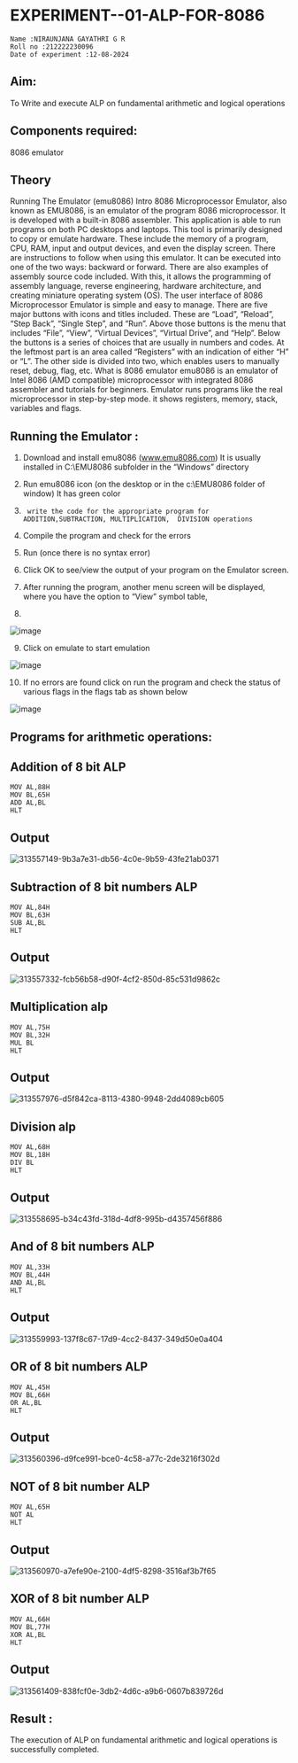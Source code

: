 # EXPERIMENT--01-ALP-FOR-8086
```
Name :NIRAUNJANA GAYATHRI G R
Roll no :212222230096
Date of experiment :12-08-2024
```




## Aim:
To Write and execute ALP on fundamental arithmetic and logical operations

## Components required: 
8086  emulator 

## Theory 

Running The Emulator (emu8086) Intro 8086 Microprocessor Emulator, also known as EMU8086, is an emulator of the program 8086 microprocessor. It is developed with a built-in 8086 assembler. This application is able to run programs on both PC desktops and laptops. This tool is primarily designed to copy or emulate hardware. These include the memory of a program, CPU, RAM, input and output devices, and even the display screen. There are instructions to follow when using this emulator. It can be executed into one of the two ways: backward or forward. There are also examples of assembly source code included. With this, it allows the programming of assembly language, reverse engineering, hardware architecture, and creating miniature operating system (OS). The user interface of 8086 Microprocessor Emulator is simple and easy to manage. There are five major buttons with icons and titles included. These are “Load”, “Reload”, “Step Back”, “Single Step”, and “Run”. Above those buttons is the menu that includes “File”, “View”, “Virtual Devices”, “Virtual Drive”, and “Help”. Below the buttons is a series of choices that are usually in numbers and codes. At the leftmost part is an area called “Registers” with an indication of either “H” or “L”. The other side is divided into two, which enables users to manually reset, debug, flag, etc. What is 8086 emulator emu8086 is an emulator of Intel 8086 (AMD compatible) microprocessor with integrated 8086 assembler and tutorials for beginners. Emulator runs programs like the real microprocessor in step-by-step mode. it shows registers, memory, stack, variables and flags.


 ## Running the Emulator :
 
1.	Download and install emu8086 (www.emu8086.com) It is usually installed in C:\EMU8086 subfolder in the “Windows” directory
2.	  Run  emu8086 icon (on the desktop or in the c:\EMU8086 folder of window) It has green color 
 
 
3.		write the code for the appropriate program for ADDITION,SUBTRACTION, MULTIPLICATION,  DIVISION operations 

4.	 Compile the program and check for the errors 
5.	Run (once there is no syntax error) 

6.	Click OK to see/view the output of your program on the Emulator screen. 


7.	After running the program, another menu screen will be displayed, where you have the option to “View” symbol table,
8.	 


![image](https://user-images.githubusercontent.com/36288975/189273263-d65baae9-4b8f-4723-afb3-c0ffa4052b04.png)











9.	Click on emulate to start emulation 








![image](https://user-images.githubusercontent.com/36288975/189273273-9bb36ec1-e2e8-4892-8d35-37707332bfdc.png)








10.	If no errors are found click on run the program and check the status of various flags in the flags tab as shown below 






![image](https://user-images.githubusercontent.com/36288975/189273277-113a2a33-4a40-4ff8-95a5-ecd3a1f504fe.png)







## Programs for arithmetic  operations:

## Addition  of 8 bit ALP 
```
MOV AL,88H
MOV BL,65H
ADD AL,BL
HLT
```


## Output 

![313557149-9b3a7e31-db56-4c0e-9b59-43fe21ab0371](https://github.com/user-attachments/assets/24f5663a-0b42-4c5f-949a-d0c31b81236c)

 
## Subtraction   of 8 bit numbers  ALP 
```
MOV AL,84H
MOV BL,63H
SUB AL,BL
HLT
```
 
## Output  

![313557332-fcb56b58-d90f-4cf2-850d-85c531d9862c](https://github.com/user-attachments/assets/fff74f25-6279-4830-93d9-41b2ca4e567e)

## Multiplication alp
```
MOV AL,75H
MOV BL,32H
MUL BL
HLT
```

 ## Output  

![313557976-d5f842ca-8113-4380-9948-2dd4089cb605](https://github.com/user-attachments/assets/c5195f41-f821-4dd8-abfd-f395c164097b)


## Division alp 
```
MOV AL,68H
MOV BL,18H
DIV BL
HLT
```

## Output 

![313558695-b34c43fd-318d-4df8-995b-d4357456f886](https://github.com/user-attachments/assets/460710d1-7bb9-498d-ae12-71625532cd8b)

## And of 8 bit numbers ALP
```
MOV AL,33H
MOV BL,44H
AND AL,BL
HLT
```

## Output

![313559993-137f8c67-17d9-4cc2-8437-349d50e0a404](https://github.com/user-attachments/assets/c81f3681-9494-43ce-9c0e-371da442e5af)

## OR of 8 bit numbers ALP
```
MOV AL,45H
MOV BL,66H
OR AL,BL
HLT
```
## Output

![313560396-d9fce991-bce0-4c58-a77c-2de3216f302d](https://github.com/user-attachments/assets/44689644-c22a-4068-9452-ecba2c427876)

## NOT of 8 bit number ALP
```
MOV AL,65H
NOT AL
HLT
```
## Output

![313560970-a7efe90e-2100-4df5-8298-3516af3b7f65](https://github.com/user-attachments/assets/4f633ea3-70cb-482d-bc81-9b2fd12a6796)

## XOR of 8 bit number ALP
```
MOV AL,66H
MOV BL,77H
XOR AL,BL
HLT
```
## Output


![313561409-838fcf0e-3db2-4d6c-a9b6-0607b839726d](https://github.com/user-attachments/assets/3da5c717-e37c-49d2-8530-bc56ad84450e)



## Result :
The execution of ALP on fundamental arithmetic and logical operations is successfully completed.
 








